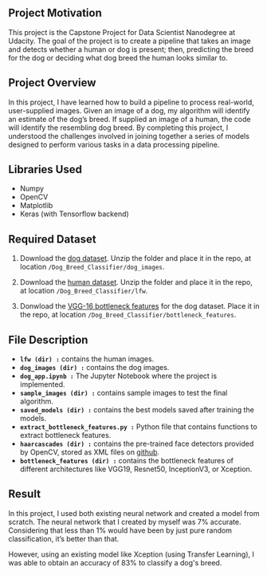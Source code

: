 ## Project Motivation
This project is the Capstone Project for Data Scientist Nanodegree at Udacity. The goal of the project is to create a pipeline that takes an image and detects whether a human or dog is present; then, predicting the breed for the dog or deciding what dog breed the human looks similar to.

## Project Overview
In this project, I have learned how to build a pipeline to process real-world, user-supplied images. Given an image of a dog, my algorithm will identify an estimate of the dog’s breed. If supplied an image of a human, the code will identify the resembling dog breed. By completing this project, I understood the challenges involved in joining together a series of models designed to perform various tasks in a data processing pipeline.

## Libraries Used
- Numpy
- OpenCV
- Matplotlib
- Keras (with Tensorflow backend)

## Required Dataset
1. Download the [dog dataset](https://s3-us-west-1.amazonaws.com/udacity-aind/dog-project/dogImages.zip).  Unzip the folder and place it in the repo, at location `/Dog_Breed_Classifier/dog_images`. 

2. Download the [human dataset](https://s3-us-west-1.amazonaws.com/udacity-aind/dog-project/lfw.zip).  Unzip the folder and place it in the repo, at location `/Dog_Breed_Classifier/lfw`.

3. Donwload the [VGG-16 bottleneck features](https://s3-us-west-1.amazonaws.com/udacity-aind/dog-project/DogVGG16Data.npz) for the dog dataset.  Place it in the repo, at location `/Dog_Breed_Classifier/bottleneck_features`.

## File Description
- **`lfw (dir) :`** contains the human images.
- **`dog_images (dir) :`** contains the dog images.
- **`dog_app.ipynb :`** The Jupyter Notebook where the project is implemented.
- **`sample_images (dir) :`** contains sample images to test the final algorithm.
- **`saved_models (dir) :`** contains the best models saved after training the models.
- **`extract_bottleneck_features.py :`** Python file that contains functions to extract bottleneck features.
- **`haarcascades (dir) :`** contains the pre-trained face detectors provided by OpenCV, stored as XML files on [github](https://github.com/opencv/opencv/tree/master/data/haarcascades).
- **`bottleneck_features (dir) :`** contains the bottleneck features of different architectures like VGG19, Resnet50, InceptionV3, or Xception.

## Result
In this project, I used both existing neural network and created a model from scratch. The neural network that I created by myself was 7% accurate. Considering that less than 1% would have been by just pure random classification, it’s better than that.

However, using an existing model like Xception (using Transfer Learning), I was able to obtain an accuracy of 83% to classify a dog's breed.
